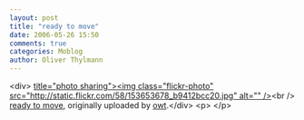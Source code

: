 ```yaml
---
layout: post
title: "ready to move"
date: 2006-05-26 15:50
comments: true
categories: Moblog
author: Oliver Thylmann
---
```



&lt;div&gt;	[ title=&quot;photo sharing&quot;&gt;&lt;img class=&quot;flickr-photo&quot; src=&quot;http://static.flickr.com/58/153653678_b9412bcc20.jpg&quot; alt=&quot;&quot; /&gt;](http://www.flickr.com/photos/oliver/153653678/)&lt;br /&gt;	[ready to move](http://www.flickr.com/photos/oliver/153653678/), originally uploaded by [owt](http://www.flickr.com/people/oliver/).&lt;/div&gt;				&lt;p&gt;	&lt;/p&gt;


